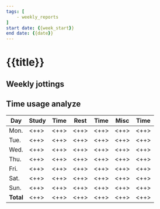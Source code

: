 ```yaml
---
tags: [
    - weekly_reports
]
start date: {{week_start}}
end date: {{date}}
---
```


# {{title}}

## Weekly jottings

## Time usage analyze

| Day       | Study | Time | Rest | Time | Misc | Time |
|-----------|-------|------|------|------|------|------|
| Mon.      | <++>  | <++> | <++> | <++> | <++> | <++> |
| Tue.      | <++>  | <++> | <++> | <++> | <++> | <++> |
| Wed.      | <++>  | <++> | <++> | <++> | <++> | <++> |
| Thu.      | <++>  | <++> | <++> | <++> | <++> | <++> |
| Fri.      | <++>  | <++> | <++> | <++> | <++> | <++> |
| Sat.      | <++>  | <++> | <++> | <++> | <++> | <++> |
| Sun.      | <++>  | <++> | <++> | <++> | <++> | <++> |
| **Total** | <++>  | <++> | <++> | <++> | <++> | <++> |

